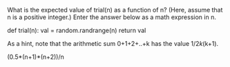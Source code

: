 What is the expected value of trial(n) as a function of n? (Here, assume that n is a 
positive integer.) Enter the answer below as a math expression in n.

def trial(n):
   val = random.randrange(n)
   return val

As a hint, note that the arithmetic sum 0+1+2+..+k has the value 1/2*k*(k+1).

(0.5*(n+1)*(n+2))/n
